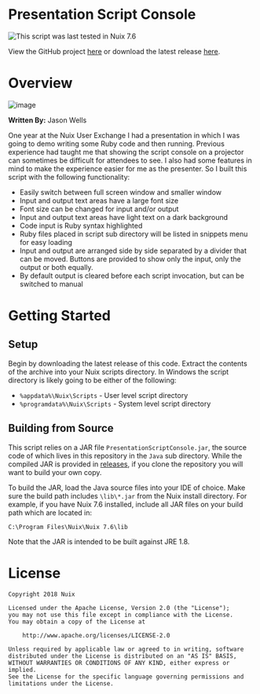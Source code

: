 Presentation Script Console
===========================

![This script was last tested in Nuix 7.6](https://img.shields.io/badge/Script%20Tested%20in%20Nuix-7.6-green.svg)

View the GitHub project [here](https://github.com/Nuix/Presentation-Script-Console) or download the latest release [here](https://github.com/Nuix/Presentation-Script-Console/releases).

# Overview

![image](https://user-images.githubusercontent.com/11775738/45847048-7a92c200-bcde-11e8-83e9-25e749e8153b.png)

**Written By:** Jason Wells

One year at the Nuix User Exchange I had a presentation in which I was going to demo writing some Ruby code and then running.  Previous experience had taught me that showing the script console on a projector can sometimes be difficult for attendees to see.  I also had some features in mind to make the experience easier for me as the presenter.  So I built this script with the following functionality:

- Easily switch between full screen window and smaller window
- Input and output text areas have a large font size
- Font size can be changed for input and/or output
- Input and output text areas have light text on a dark background
- Code input is Ruby syntax highlighted
- Ruby files placed in script sub directory will be listed in snippets menu for easy loading
- Input and output are arranged side by side separated by a divider that can be moved.  Buttons are provided to show only the input, only the output or both equally.
- By default output is cleared before each script invocation, but can be switched to manual

# Getting Started

## Setup

Begin by downloading the latest release of this code.  Extract the contents of the archive into your Nuix scripts directory.  In Windows the script directory is likely going to be either of the following:

- `%appdata%\Nuix\Scripts` - User level script directory
- `%programdata%\Nuix\Scripts` - System level script directory

## Building from Source

This script relies on a JAR file `PresentationScriptConsole.jar`, the source code of which lives in this repository in the `Java` sub directory.  While the compiled JAR is provided in [releases](https://github.com/Nuix/Presentation-Script-Console/releases), if you clone the repository you will want to build your own copy.

To build the JAR, load the Java source files into your IDE of choice.  Make sure the build path includes `\lib\*.jar` from the Nuix install directory.  For example, if you have Nuix 7.6 installed, include all JAR files on your build path which are located in:

`C:\Program Files\Nuix\Nuix 7.6\lib`

Note that the JAR is intended to be built against JRE 1.8.

# License

```
Copyright 2018 Nuix

Licensed under the Apache License, Version 2.0 (the "License");
you may not use this file except in compliance with the License.
You may obtain a copy of the License at

    http://www.apache.org/licenses/LICENSE-2.0

Unless required by applicable law or agreed to in writing, software
distributed under the License is distributed on an "AS IS" BASIS,
WITHOUT WARRANTIES OR CONDITIONS OF ANY KIND, either express or implied.
See the License for the specific language governing permissions and
limitations under the License.
```